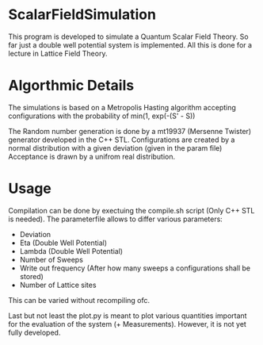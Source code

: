 # ScalarFieldSimulation
This program is developed to simulate a Quantum Scalar Field Theory. 
So far just a double well potential system is implemented. 
All this is done for a lecture in Lattice Field Theory. 

# Algorthmic Details 
The simulations is based on a Metropolis Hasting algorithm accepting configurations with the probability of
min(1, exp(-(S' - S))

The Random number generation is done by a mt19937 (Mersenne Twister) generator developed in the C++ STL.
Configurations are created by a normal distribution with a given deviation (given in the param file)
Acceptance is drawn by a unifrom real distribution.

# Usage 
Compilation can be done by exectuing the compile.sh script (Only C++ STL is needed).
The parameterfile allows to differ various parameters:
* Deviation 
* Eta (Double Well Potential)
* Lambda (Double Well Potential)
* Number of Sweeps
* Write out frequency (After how many sweeps a configurations shall be stored)
* Number of Lattice sites

This can be varied without recompiling ofc. 

Last but not least the plot.py is meant to plot various quantities important for the evaluation of the system (+ Measurements).
However, it is not yet fully developed.

